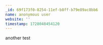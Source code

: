 ```yaml
---
_id: 69f173f0-8254-11ef-b8ff-b79e89ac8bb6
name: anonymous user
website: ''
timestamp: 1728048454120
---
```

another test
